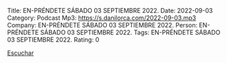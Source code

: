 Title: EN-PRÉNDETE SÁBADO 03 SEPTIEMBRE 2022.
Date: 2022-09-03
Category: Podcast
Mp3: https://s.danilorca.com/2022-09-03.mp3
Company: EN-PRÉNDETE SÁBADO 03 SEPTIEMBRE 2022.
Person: EN-PRÉNDETE SÁBADO 03 SEPTIEMBRE 2022.
Tags: EN-PRÉNDETE SÁBADO 03 SEPTIEMBRE 2022.
Rating: 0

<a href="https://s.danilorca.com/2022-09-03.mp3" type="audio/mpeg">
Escuchar
</a>
